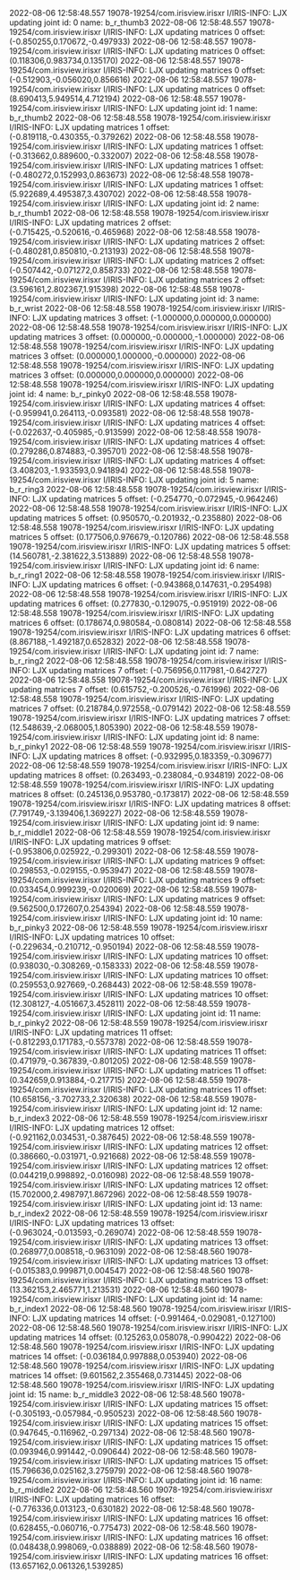 2022-08-06 12:58:48.557 19078-19254/com.irisview.irisxr I/IRIS-INFO: LJX updating joint id: 0 name: b_r_thumb3
2022-08-06 12:58:48.557 19078-19254/com.irisview.irisxr I/IRIS-INFO: LJX updating matrices 0 offset: (-0.850255,0.170672,-0.497933)
2022-08-06 12:58:48.557 19078-19254/com.irisview.irisxr I/IRIS-INFO: LJX updating matrices 0 offset: (0.118306,0.983734,0.135170)
2022-08-06 12:58:48.557 19078-19254/com.irisview.irisxr I/IRIS-INFO: LJX updating matrices 0 offset: (-0.512903,-0.056020,0.856616)
2022-08-06 12:58:48.557 19078-19254/com.irisview.irisxr I/IRIS-INFO: LJX updating matrices 0 offset: (8.690413,5.949514,4.712194)
2022-08-06 12:58:48.557 19078-19254/com.irisview.irisxr I/IRIS-INFO: LJX updating joint id: 1 name: b_r_thumb2
2022-08-06 12:58:48.558 19078-19254/com.irisview.irisxr I/IRIS-INFO: LJX updating matrices 1 offset: (-0.819118,-0.430355,-0.379262)
2022-08-06 12:58:48.558 19078-19254/com.irisview.irisxr I/IRIS-INFO: LJX updating matrices 1 offset: (-0.313662,0.889600,-0.332007)
2022-08-06 12:58:48.558 19078-19254/com.irisview.irisxr I/IRIS-INFO: LJX updating matrices 1 offset: (-0.480272,0.152993,0.863673)
2022-08-06 12:58:48.558 19078-19254/com.irisview.irisxr I/IRIS-INFO: LJX updating matrices 1 offset: (5.922689,4.495387,3.430702)
2022-08-06 12:58:48.558 19078-19254/com.irisview.irisxr I/IRIS-INFO: LJX updating joint id: 2 name: b_r_thumb1
2022-08-06 12:58:48.558 19078-19254/com.irisview.irisxr I/IRIS-INFO: LJX updating matrices 2 offset: (-0.715425,-0.520616,-0.465968)
2022-08-06 12:58:48.558 19078-19254/com.irisview.irisxr I/IRIS-INFO: LJX updating matrices 2 offset: (-0.480281,0.850810,-0.213193)
2022-08-06 12:58:48.558 19078-19254/com.irisview.irisxr I/IRIS-INFO: LJX updating matrices 2 offset: (-0.507442,-0.071272,0.858733)
2022-08-06 12:58:48.558 19078-19254/com.irisview.irisxr I/IRIS-INFO: LJX updating matrices 2 offset: (3.596161,2.802367,1.915398)
2022-08-06 12:58:48.558 19078-19254/com.irisview.irisxr I/IRIS-INFO: LJX updating joint id: 3 name: b_r_wrist
2022-08-06 12:58:48.558 19078-19254/com.irisview.irisxr I/IRIS-INFO: LJX updating matrices 3 offset: (-1.000000,0.000000,0.000000)
2022-08-06 12:58:48.558 19078-19254/com.irisview.irisxr I/IRIS-INFO: LJX updating matrices 3 offset: (0.000000,-0.000000,-1.000000)
2022-08-06 12:58:48.558 19078-19254/com.irisview.irisxr I/IRIS-INFO: LJX updating matrices 3 offset: (0.000000,1.000000,-0.000000)
2022-08-06 12:58:48.558 19078-19254/com.irisview.irisxr I/IRIS-INFO: LJX updating matrices 3 offset: (0.000000,0.000000,0.000000)
2022-08-06 12:58:48.558 19078-19254/com.irisview.irisxr I/IRIS-INFO: LJX updating joint id: 4 name: b_r_pinky0
2022-08-06 12:58:48.558 19078-19254/com.irisview.irisxr I/IRIS-INFO: LJX updating matrices 4 offset: (-0.959941,0.264113,-0.093581)
2022-08-06 12:58:48.558 19078-19254/com.irisview.irisxr I/IRIS-INFO: LJX updating matrices 4 offset: (-0.022637,-0.405985,-0.913599)
2022-08-06 12:58:48.558 19078-19254/com.irisview.irisxr I/IRIS-INFO: LJX updating matrices 4 offset: (0.279286,0.874883,-0.395701)
2022-08-06 12:58:48.558 19078-19254/com.irisview.irisxr I/IRIS-INFO: LJX updating matrices 4 offset: (3.408203,-1.933593,0.941894)
2022-08-06 12:58:48.558 19078-19254/com.irisview.irisxr I/IRIS-INFO: LJX updating joint id: 5 name: b_r_ring3
2022-08-06 12:58:48.558 19078-19254/com.irisview.irisxr I/IRIS-INFO: LJX updating matrices 5 offset: (-0.254770,-0.072945,-0.964246)
2022-08-06 12:58:48.558 19078-19254/com.irisview.irisxr I/IRIS-INFO: LJX updating matrices 5 offset: (0.950570,-0.201932,-0.235880)
2022-08-06 12:58:48.558 19078-19254/com.irisview.irisxr I/IRIS-INFO: LJX updating matrices 5 offset: (0.177506,0.976679,-0.120786)
2022-08-06 12:58:48.558 19078-19254/com.irisview.irisxr I/IRIS-INFO: LJX updating matrices 5 offset: (14.560781,-2.381622,3.513889)
2022-08-06 12:58:48.558 19078-19254/com.irisview.irisxr I/IRIS-INFO: LJX updating joint id: 6 name: b_r_ring1
2022-08-06 12:58:48.558 19078-19254/com.irisview.irisxr I/IRIS-INFO: LJX updating matrices 6 offset: (-0.943868,0.147631,-0.295498)
2022-08-06 12:58:48.558 19078-19254/com.irisview.irisxr I/IRIS-INFO: LJX updating matrices 6 offset: (0.277830,-0.129075,-0.951919)
2022-08-06 12:58:48.558 19078-19254/com.irisview.irisxr I/IRIS-INFO: LJX updating matrices 6 offset: (0.178674,0.980584,-0.080814)
2022-08-06 12:58:48.558 19078-19254/com.irisview.irisxr I/IRIS-INFO: LJX updating matrices 6 offset: (8.867188,-1.492187,0.652832)
2022-08-06 12:58:48.558 19078-19254/com.irisview.irisxr I/IRIS-INFO: LJX updating joint id: 7 name: b_r_ring2
2022-08-06 12:58:48.558 19078-19254/com.irisview.irisxr I/IRIS-INFO: LJX updating matrices 7 offset: (-0.756956,0.117981,-0.642727)
2022-08-06 12:58:48.558 19078-19254/com.irisview.irisxr I/IRIS-INFO: LJX updating matrices 7 offset: (0.615752,-0.200526,-0.761996)
2022-08-06 12:58:48.558 19078-19254/com.irisview.irisxr I/IRIS-INFO: LJX updating matrices 7 offset: (0.218784,0.972558,-0.079142)
2022-08-06 12:58:48.559 19078-19254/com.irisview.irisxr I/IRIS-INFO: LJX updating matrices 7 offset: (12.548639,-2.068005,1.805390)
2022-08-06 12:58:48.559 19078-19254/com.irisview.irisxr I/IRIS-INFO: LJX updating joint id: 8 name: b_r_pinky1
2022-08-06 12:58:48.559 19078-19254/com.irisview.irisxr I/IRIS-INFO: LJX updating matrices 8 offset: (-0.932995,0.183359,-0.309677)
2022-08-06 12:58:48.559 19078-19254/com.irisview.irisxr I/IRIS-INFO: LJX updating matrices 8 offset: (0.263493,-0.238084,-0.934819)
2022-08-06 12:58:48.559 19078-19254/com.irisview.irisxr I/IRIS-INFO: LJX updating matrices 8 offset: (0.245136,0.953780,-0.173817)
2022-08-06 12:58:48.559 19078-19254/com.irisview.irisxr I/IRIS-INFO: LJX updating matrices 8 offset: (7.791749,-3.139406,1.369227)
2022-08-06 12:58:48.559 19078-19254/com.irisview.irisxr I/IRIS-INFO: LJX updating joint id: 9 name: b_r_middle1
2022-08-06 12:58:48.559 19078-19254/com.irisview.irisxr I/IRIS-INFO: LJX updating matrices 9 offset: (-0.953806,0.025922,-0.299301)
2022-08-06 12:58:48.559 19078-19254/com.irisview.irisxr I/IRIS-INFO: LJX updating matrices 9 offset: (0.298553,-0.029155,-0.953947)
2022-08-06 12:58:48.559 19078-19254/com.irisview.irisxr I/IRIS-INFO: LJX updating matrices 9 offset: (0.033454,0.999239,-0.020069)
2022-08-06 12:58:48.559 19078-19254/com.irisview.irisxr I/IRIS-INFO: LJX updating matrices 9 offset: (9.562500,0.172607,0.254394)
2022-08-06 12:58:48.559 19078-19254/com.irisview.irisxr I/IRIS-INFO: LJX updating joint id: 10 name: b_r_pinky3
2022-08-06 12:58:48.559 19078-19254/com.irisview.irisxr I/IRIS-INFO: LJX updating matrices 10 offset: (-0.229634,-0.210712,-0.950194)
2022-08-06 12:58:48.559 19078-19254/com.irisview.irisxr I/IRIS-INFO: LJX updating matrices 10 offset: (0.938030,-0.308269,-0.158333)
2022-08-06 12:58:48.559 19078-19254/com.irisview.irisxr I/IRIS-INFO: LJX updating matrices 10 offset: (0.259553,0.927669,-0.268443)
2022-08-06 12:58:48.559 19078-19254/com.irisview.irisxr I/IRIS-INFO: LJX updating matrices 10 offset: (12.308127,-4.051667,3.452811)
2022-08-06 12:58:48.559 19078-19254/com.irisview.irisxr I/IRIS-INFO: LJX updating joint id: 11 name: b_r_pinky2
2022-08-06 12:58:48.559 19078-19254/com.irisview.irisxr I/IRIS-INFO: LJX updating matrices 11 offset: (-0.812293,0.171783,-0.557378)
2022-08-06 12:58:48.559 19078-19254/com.irisview.irisxr I/IRIS-INFO: LJX updating matrices 11 offset: (0.471979,-0.367839,-0.801205)
2022-08-06 12:58:48.559 19078-19254/com.irisview.irisxr I/IRIS-INFO: LJX updating matrices 11 offset: (0.342659,0.913884,-0.217715)
2022-08-06 12:58:48.559 19078-19254/com.irisview.irisxr I/IRIS-INFO: LJX updating matrices 11 offset: (10.658156,-3.702733,2.320638)
2022-08-06 12:58:48.559 19078-19254/com.irisview.irisxr I/IRIS-INFO: LJX updating joint id: 12 name: b_r_index3
2022-08-06 12:58:48.559 19078-19254/com.irisview.irisxr I/IRIS-INFO: LJX updating matrices 12 offset: (-0.921162,0.034531,-0.387645)
2022-08-06 12:58:48.559 19078-19254/com.irisview.irisxr I/IRIS-INFO: LJX updating matrices 12 offset: (0.386660,-0.031971,-0.921668)
2022-08-06 12:58:48.559 19078-19254/com.irisview.irisxr I/IRIS-INFO: LJX updating matrices 12 offset: (0.044219,0.998892,-0.016098)
2022-08-06 12:58:48.559 19078-19254/com.irisview.irisxr I/IRIS-INFO: LJX updating matrices 12 offset: (15.702000,2.498797,1.867296)
2022-08-06 12:58:48.559 19078-19254/com.irisview.irisxr I/IRIS-INFO: LJX updating joint id: 13 name: b_r_index2
2022-08-06 12:58:48.559 19078-19254/com.irisview.irisxr I/IRIS-INFO: LJX updating matrices 13 offset: (-0.963024,-0.013593,-0.269074)
2022-08-06 12:58:48.559 19078-19254/com.irisview.irisxr I/IRIS-INFO: LJX updating matrices 13 offset: (0.268977,0.008518,-0.963109)
2022-08-06 12:58:48.560 19078-19254/com.irisview.irisxr I/IRIS-INFO: LJX updating matrices 13 offset: (-0.015383,0.999871,0.004547)
2022-08-06 12:58:48.560 19078-19254/com.irisview.irisxr I/IRIS-INFO: LJX updating matrices 13 offset: (13.362153,2.465771,1.213531)
2022-08-06 12:58:48.560 19078-19254/com.irisview.irisxr I/IRIS-INFO: LJX updating joint id: 14 name: b_r_index1
2022-08-06 12:58:48.560 19078-19254/com.irisview.irisxr I/IRIS-INFO: LJX updating matrices 14 offset: (-0.991464,-0.029081,-0.127100)
2022-08-06 12:58:48.560 19078-19254/com.irisview.irisxr I/IRIS-INFO: LJX updating matrices 14 offset: (0.125263,0.058078,-0.990422)
2022-08-06 12:58:48.560 19078-19254/com.irisview.irisxr I/IRIS-INFO: LJX updating matrices 14 offset: (-0.036184,0.997888,0.053940)
2022-08-06 12:58:48.560 19078-19254/com.irisview.irisxr I/IRIS-INFO: LJX updating matrices 14 offset: (9.601562,2.355468,0.731445)
2022-08-06 12:58:48.560 19078-19254/com.irisview.irisxr I/IRIS-INFO: LJX updating joint id: 15 name: b_r_middle3
2022-08-06 12:58:48.560 19078-19254/com.irisview.irisxr I/IRIS-INFO: LJX updating matrices 15 offset: (-0.305193,-0.057984,-0.950523)
2022-08-06 12:58:48.560 19078-19254/com.irisview.irisxr I/IRIS-INFO: LJX updating matrices 15 offset: (0.947645,-0.116962,-0.297134)
2022-08-06 12:58:48.560 19078-19254/com.irisview.irisxr I/IRIS-INFO: LJX updating matrices 15 offset: (0.093946,0.991442,-0.090644)
2022-08-06 12:58:48.560 19078-19254/com.irisview.irisxr I/IRIS-INFO: LJX updating matrices 15 offset: (15.796636,0.025162,3.275979)
2022-08-06 12:58:48.560 19078-19254/com.irisview.irisxr I/IRIS-INFO: LJX updating joint id: 16 name: b_r_middle2
2022-08-06 12:58:48.560 19078-19254/com.irisview.irisxr I/IRIS-INFO: LJX updating matrices 16 offset: (-0.776336,0.013123,-0.630182)
2022-08-06 12:58:48.560 19078-19254/com.irisview.irisxr I/IRIS-INFO: LJX updating matrices 16 offset: (0.628455,-0.060716,-0.775473)
2022-08-06 12:58:48.560 19078-19254/com.irisview.irisxr I/IRIS-INFO: LJX updating matrices 16 offset: (0.048438,0.998069,-0.038889)
2022-08-06 12:58:48.560 19078-19254/com.irisview.irisxr I/IRIS-INFO: LJX updating matrices 16 offset: (13.657162,0.061326,1.539285)